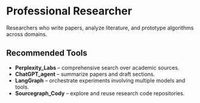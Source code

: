 # Professional Researcher

Researchers who write papers, analyze literature, and prototype algorithms across domains.

## Recommended Tools
- **Perplexity_Labs** – comprehensive search over academic sources.
- **ChatGPT_agent** – summarize papers and draft sections.
- **LangGraph** – orchestrate experiments involving multiple models and tools.
- **Sourcegraph_Cody** – explore and reuse research code repositories.
